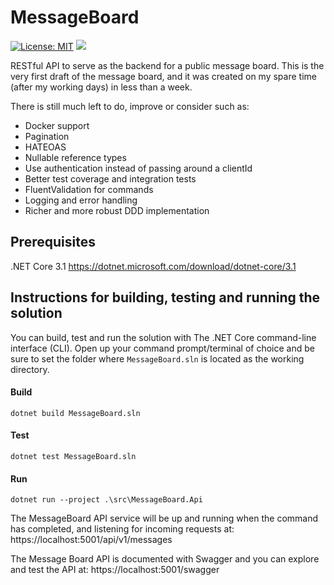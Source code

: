 # MessageBoard
[![License: MIT](https://img.shields.io/badge/License-MIT-yellow.svg)](https://opensource.org/licenses/MIT)
![](https://github.com/Compusa/MessageBoard/workflows/ASP.NET%20Core%20CI/badge.svg)

RESTful API to serve as the backend for a public message board. This is the very first draft of the message board, and it was created on my spare time (after my working days) in less than a week. 

There is still much left to do, improve or consider such as:

* Docker support
* Pagination
* HATEOAS
* Nullable reference types
* Use authentication instead of passing around a clientId
* Better test coverage and integration tests
* FluentValidation for commands
* Logging and error handling
* Richer and more robust DDD implementation

## Prerequisites
.NET Core 3.1
https://dotnet.microsoft.com/download/dotnet-core/3.1

## Instructions for building, testing and running the solution
You can build, test and run the solution with The .NET Core command-line interface (CLI). Open up your command prompt/terminal of choice and be sure to set the folder where `MessageBoard.sln` is located as the working directory.

#### Build
```
dotnet build MessageBoard.sln
```

#### Test
```
dotnet test MessageBoard.sln
```

#### Run
```
dotnet run --project .\src\MessageBoard.Api
```

The MessageBoard API service will be up and running when the command has completed, and listening for incoming requests at:
https://localhost:5001/api/v1/messages

The Message Board API is documented with Swagger and you can explore and test the API at:
https://localhost:5001/swagger
